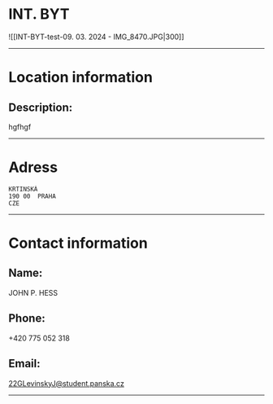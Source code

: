 # INT. BYT
![[INT-BYT-test-09. 03. 2024 - IMG_8470.JPG|300]]

---
# Location information
## Description:

hgfhgf

---

# Adress
	KRTINSKÁ
	190 00  PRAHA
	CZE

---

# Contact information
## Name: 

JOHN P. HESS

## Phone: 

+420 775 052 318

## Email: 

22GLevinskyJ@student.panska.cz

---

